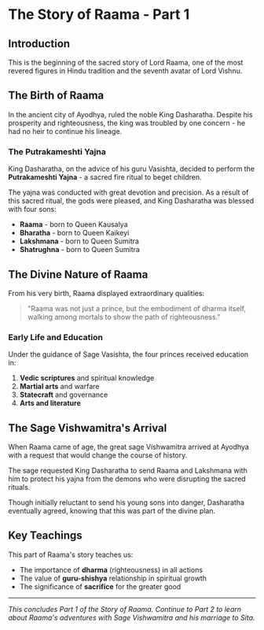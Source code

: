 # The Story of Raama - Part 1

## Introduction

This is the beginning of the sacred story of Lord Raama, one of the most revered figures in Hindu tradition and the seventh avatar of Lord Vishnu.

## The Birth of Raama

In the ancient city of Ayodhya, ruled the noble King Dasharatha. Despite his prosperity and righteousness, the king was troubled by one concern - he had no heir to continue his lineage.

### The Putrakameshti Yajna

King Dasharatha, on the advice of his guru Vasishta, decided to perform the **Putrakameshti Yajna** - a sacred fire ritual to beget children.

The yajna was conducted with great devotion and precision. As a result of this sacred ritual, the gods were pleased, and King Dasharatha was blessed with four sons:

* **Raama** - born to Queen Kausalya
* **Bharatha** - born to Queen Kaikeyi  
* **Lakshmana** - born to Queen Sumitra
* **Shatrughna** - born to Queen Sumitra

## The Divine Nature of Raama

From his very birth, Raama displayed extraordinary qualities:

> "Raama was not just a prince, but the embodiment of dharma itself, walking among mortals to show the path of righteousness."

### Early Life and Education

Under the guidance of Sage Vasishta, the four princes received education in:

1. **Vedic scriptures** and spiritual knowledge
2. **Martial arts** and warfare
3. **Statecraft** and governance
4. **Arts and literature**

## The Sage Vishwamitra's Arrival

When Raama came of age, the great sage Vishwamitra arrived at Ayodhya with a request that would change the course of history.

The sage requested King Dasharatha to send Raama and Lakshmana with him to protect his yajna from the demons who were disrupting the sacred rituals.

Though initially reluctant to send his young sons into danger, Dasharatha eventually agreed, knowing that this was part of the divine plan.

## Key Teachings

This part of Raama's story teaches us:

* The importance of **dharma** (righteousness) in all actions
* The value of **guru-shishya** relationship in spiritual growth
* The significance of **sacrifice** for the greater good

---

*This concludes Part 1 of the Story of Raama. Continue to Part 2 to learn about Raama's adventures with Sage Vishwamitra and his marriage to Sita.*